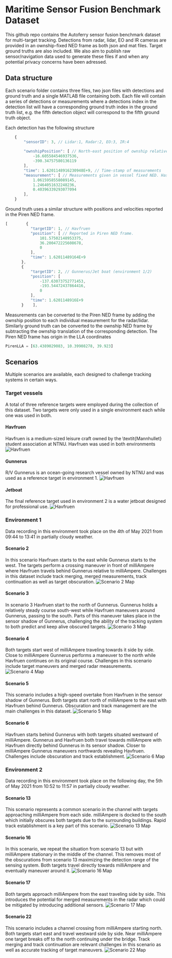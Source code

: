 # Maritime Sensor Fusion Benchmark Dataset
This github repo contains the Autoferry sensor fusion benchmark dataset for multi-target tracking. Detections from radar, lidar, EO and IR cameras are provided in an ownship-fixed NED frame as both json and mat files. Target ground truths are also included. We also aim to publish raw sensor/navigation data used to generate these files if and when any potential privacy concerns have been adressed. 
## Data structure
Each scenario folder contains three files, two json files with detections and ground truth and a single MATLAB file containing both. Each file will contain a series of detections or measurements where a detections index in the detection list will have a corresponding ground truth index in the ground truth list, e.g. the fifth detection object will correspond to the fifth ground truth object.

Each detection has the following structure
```javascript
    {
        "sensorID": 3, // Lidar:1, Radar:2, EO:3, IR:4
        
        "ownshipPosition": [ // North-east position of ownship relative to Piren NED frame.
            -16.605584546937536,
            -390.34757580136119
        ],
        "time": 1.6201148916230948E+9, // Time-stamp of measurements
        "measurement": [ // Measurements given in vessel fixed NED. Has dimensions 1xM for EO/IR (bearings) and 2xM for Lidar/Radar (north, east)
            1.0615958558089145,
            1.2464051632248236,
            0.40396339293077094
        ],  
    }
 ```
 Ground truth uses a similar structure with positions and velocities reported in the Piren NED frame. 
 ```javascript
[        {
            "targetID": 1, // Havfruen
            "position": [ // Reported in Piren NED frame.
                101.57502148953375,
                36.200472225608678,
                0
            ],
            "time": 1.62011489164E+9
        },
        {
            "targetID": 2, // Gunnerus/Jet boat (environment 1/2)
            "position": [
                -137.63073752771453,
                -193.54472437864416,
                0
            ],
            "time": 1.6201148916E+9
        }    ], 
```
Measurements can be converted to the Piren NED frame by adding the ownship position to each individual measurement for the radar/lidar. Similarly ground truth can be converted to the ownship NED frame by subtracting the ownship translation of the corresponding detection. 
The Piren NED frame has origin in the LLA coordinates
 ```javascript
PirenLLA = [63.4389029083, 10.39908278, 39.923]
```
## Scenarios
Multiple scenarios are available, each designed to challenge tracking systems in certain ways.
### Target vessels
A total of three reference targets were employed during the collection of this dataset. Two targets were only used in a single environment each while one was used in both.
#### Havfruen
Havfruen is a medium-sized leisure craft owned by the \textit{Mannhullet} student association at NTNU. Havfruen was used in both environments
![Havfruen](/figs/havfruen.jpg)
#### Gunnerus
R/V Gunnerus is an ocean-going research vessel owned by NTNU and was used as a reference target in environment 1.
![Havfruen](/figs/gunnerus.jpg)
#### Jetboat
The final reference target used in environment 2 is a water jetboat designed for professional use.
![Havfruen](/figs/jet.jpg)
### Environment 1
Data recording in this environment took place on the 4th of May 2021 from 09:44 to 13:41 in partially cloudy weather.
#### Scenario 2
In this scenario Havfruen starts to the east while Gunnerus starts to the west. The targets perform a crossing maneuver in front of milliAmpere where Havfruen travels behind Gunnerus relative to milliAmpere. Challenges in this dataset include track merging, merged measurements, track continuation as well as target obscuration.
![Scenario 2 Map](/figs/scenario2_map.jpg)
#### Scenario 3
In scenario 3 Havfruen start to the north of Gunnerus. Gunnerus holds a relatively steady course south-west while Havfruen maneuvers around Gunnerus, passing to the south. Parts of this maneuver takes place in the sensor shadow of Gunnerus, challenging the ability of the tracking system to both predict and keep alive obscured targets.
![Scenario 3 Map](/figs/scenario3_map.jpg)
#### Scenario 4
Both targets start west of milliAmpere traveling towards it side by side. Close to milliAmpere Gunnerus performs a maneuver to the north while Havfruen continues on its original course. Challenges in this scenario include target maneuvers and merged radar measurements.
![Scenario 4 Map](/figs/scenario4_map.jpg)
#### Scenario 5
This scenario includes a high-speed overtake from Havfruen in the sensor shadow of Gunnerus. Both targets start north of milliAmpere to the east with Havfruen behind Gunnerus. Obscuration and track management are the main challenges in this dataset.
![Scenario 5 Map](/figs/scenario5_map.jpg)
#### Scenario 6
Havfruen starts behind Gunnerus with both targets situated westward of milliAmpere. Gunnerus and Havfruen both travel towards milliAmpere with Havfruen directly behind Gunnerus in its sensor shadow. Closer to milliAmpere Gunnerus maneuvers northwards revealing Havfruen. Challenges include obscuration and track establishment.
![Scenario 6 Map](/figs/scenario6_map.jpg)

### Environment 2
Data recording in this environment took place on the following day, the 5th of May 2021 from 10:52 to 11:57 in partially cloudy weather.
#### Scenario 13
This scenario represents a common scenario in the channel with targets approaching milliAmpere from each side. milliAmpere is docked to the south which initially obscures both targets due to the surrounding buildings. Rapid track establishment is a key part of this scenario.
![Scenario 13 Map](/figs/scenario13_map.jpg)
#### Scenario 16
In this scenario, we repeat the situation from scenario 13 but with milliAmpere stationary in the middle of the channel. This removes most of the obscurations from scenario 13 maximizing the detection range of the sensing system. Both targets travel directly towards milliAmpere and eventually maneuver around it.
![Scenario 16 Map](/figs/scenario16_map.jpg)
#### Scenario 17
Both targets approach milliAmpere from the east traveling side by side. This introduces the potential for merged measurements in the radar which could be mitigated by introducing additional sensors.
![Scenario 17 Map](/figs/scenario17_map.jpg)
#### Scenario 22
This scenario includes a channel crossing from milliAmpere starting north. Both targets start east and travel westward side by side. Near milliAmpere one target breaks off to the north continuing under the bridge. Track merging and track continuation are relevant challenges in this scenario as well as accurate tracking of target maneuvers.
![Scenario 22 Map](/figs/scenario22_map.jpg)
